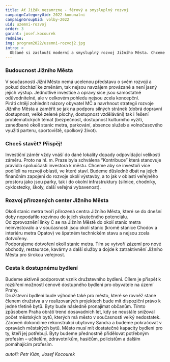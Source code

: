 ```yaml
---
title: Ať Jižák nezamrzne - férový a smysluplný rozvoj
campaignCategoryUid: 2022-komunalni
campaignGroupUid: volby-2022
uid: uzemni-rozvoj
order: 3
garant: josef.kocourek
redmine: 
img: program2022/uzemni-rozvoj2.jpg
intro: >
  Občané si zaslouží moderní a smysluplný rozvoj Jižního Města. Chceme dostavbu center v místech stanic metra, která poskytnou obchody, restaurace a další služby. Po investorech budeme vyžadovat zajištění dostatečných parkovacích míst, maximalizaci zeleně a další investice do veřejného prostoru. Chceme podpořit výstavbu družstevního bydlení s účastí radnice.
---
```


### Budoucnost Jižního Města
V současnosti Jižní Město nemá ucelenou představu o svém rozvoji a pokud dochází ke změnám, tak nejsou navzájem provázané a není jasný jejich výstup. Jednotlivé investice a opravy sice jsou samostatně odůvodnitelné, ale v celkovém pohledu nejsou zcela koncepční.<br>
Piráti chtějí zohlednit názory obyvatel MČ a navrhnout strategii rozvoje Jižního Města a zaměřit se jak na podporu silných stránek (dobrá dopravní dostupnost, velké zelené plochy, dostupnost vzdělávání) tak i řešení problematických témat (bezpečnost, dostupnost kulturního vyžití, zanedbané okolí stanic metra, parkování, absence služeb a volnočasového využití parteru, sportoviště, spolkový život).<br>

###  Chceš stavět? Přispěj!
Investiční záměr vždy vnáší do dané lokality dopady odpovídající velikosti záměru. Proto na hl. m. Praze byla schválena “Kontribuce” která stanovuje pravidla spoluúčasti investora k městu. Chceme aby se investoři více podíleli na rozvoji oblasti, ve které staví. Budeme důsledně dbát na jejich finančním zapojení do rozvoje okolí výstavby, a to jak v oblasti veřejného prostoru jako jsou parky, tak i do okolní infrastruktury (silnice, chodníky, cyklostezky, školy, další veřejná vybavenost).

### Rozvoj přirozených center Jižního Města
Okolí stanic metra tvoří přirozená centra Jižního Města, které se do dnešní doby nepodařilo rozvinou do jejich skutečného potenciálu. <br>
Od zprovoznění linky C se na Jižním Městě do okolí stanic metra neinvestovalo a v současnosti jsou okolí stanic (kromě stanice Chodov a interiéru metra Opatov) ve špatném technickém stavu a nejsou zcela dotvořeny. <br>
Podporujeme dotvoření okolí stanic metra. Tím se vytvoří zázemí pro nové obchody, restaurace, kavárny a další služby a dojde k zatraktivnění Jižního Města pro širokou veřejnost. <br>

### Cesta k dostupnému bydlení
Budeme aktivně podporovat vznik družstevního bydlení. Cílem je přispět k rozšíření možností cenově dostupného bydlení pro obyvatele na území Prahy. <br>
Družstevní bydlení bude výhodné také pro město, které se rovněž stane členem družstva a v realizovaných projektech bude mít dispoziční právo k jedné třetině bytů. Byty bude následně pronajímat občanům. Tímto způsobem Praha obrátí trend dosavadních let, kdy se neustále snižoval počet městských bytů, kterých má město v současnosti velký nedostatek. <br>
Zároveň dokončíme rekonstrukci ubytovny Sandra a budeme pokračovat v opravách městských bytů. Město musí mít dostatečné kapacity bydlení pro ty, kteří jej potřebují. Byty budeme přednostně přidělovat potřebným profesím – učitelům, zdravotníkům, hasičům, policistům a dalším pomáhajícím profesím. <br>

*autoři: Petr Klán, Josef Kocourek*

